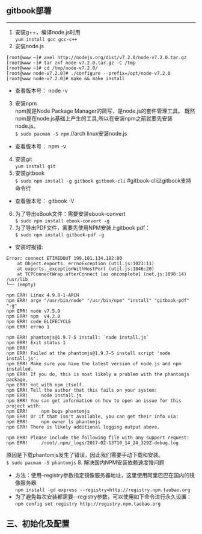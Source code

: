 ## gitbook部署
----------------------
1. 安装g++，编译node.js时用  
`yum install gcc gcc-c++`
2. 安装node.js  
```
[root@www ~]# axel http://nodejs.org/dist/v7.2.0/node-v7.2.0.tar.gz
[root@www ~]# tar zxf node-v7.2.0.tar.gz -C /tmp
[root@www ~]# cd /tmp/node-v7.2.0/
[root@www node-v7.2.0]# ./configure --prefix=/opt/node-v7.2.0
[root@www node-v7.2.0]# make && make install
```  
  * 查看版本号： node -v  
3. 安装npm  
npm就是Node Package Manager的简写，是node.js的套件管理工具。 既然npm是在node.js基础上产生的工具,所以在安装npm之前就要先安装node.js。  
`$ sudo pacman -S npm` //arch linux安装node.js
  * 查看版本号： npm -v  
4. 安装git  
`yum install git`
5. 安装gitbook  
`$ sudo npm install -g gitbook gitbook-cli` #gitbook-cli让gitbook支持命令行
  + 查看版本号： gitbook -V
6. 为了导出eBook文件：需要安装ebook-convert  
`$ sudo npm install ebook-convert -g`
7. 为了导出PDF文件，需要先使用NPM安装上gitbook pdf：  
`$ sudo npm install gitbook-pdf -g`
  + 安装时报错:  

```
Error: connect ETIMEDOUT 199.101.134.182:80
    at Object.exports._errnoException (util.js:1023:11)
    at exports._exceptionWithHostPort (util.js:1046:20)
    at TCPConnectWrap.afterConnect [as oncomplete] (net.js:1090:14)
/usr/lib
└── (empty)

npm ERR! Linux 4.9.8-1-ARCH
npm ERR! argv "/usr/bin/node" "/usr/bin/npm" "install" "gitbook-pdf" "-g"
npm ERR! node v7.5.0
npm ERR! npm  v4.2.0
npm ERR! code ELIFECYCLE
npm ERR! errno 1

npm ERR! phantomjs@1.9.7-5 install: `node install.js`
npm ERR! Exit status 1
npm ERR!
npm ERR! Failed at the phantomjs@1.9.7-5 install script 'node install.js'.
npm ERR! Make sure you have the latest version of node.js and npm installed.
npm ERR! If you do, this is most likely a problem with the phantomjs package,
npm ERR! not with npm itself.
npm ERR! Tell the author that this fails on your system:
npm ERR!     node install.js
npm ERR! You can get information on how to open an issue for this project with:
npm ERR!     npm bugs phantomjs
npm ERR! Or if that isn't available, you can get their info via:
npm ERR!     npm owner ls phantomjs
npm ERR! There is likely additional logging output above.

npm ERR! Please include the following file with any support request:
npm ERR!     /root/.npm/_logs/2017-02-13T10_14_24_329Z-debug.log
``` 
 
原因是下载phantomjs发生了错误，因此我们需要手动下载和安装。  
`$ sudo pacman -S phantomjs`
8. 解决国内NPM安装依赖速度慢问题  
  + 方法：使用–registry参数指定镜像服务器地址，这里使用阿里巴巴在国内的镜像服务器  
`npm install -gd express --registry=http://registry.npm.taobao.org`
  + 为了避免每次安装都需要--registry参数，可以使用如下命令进行永久设置：  
`npm config set registry http://registry.npm.taobao.org`

## 三、初始化及配置
